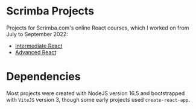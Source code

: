 # Scrimba Projects

Projects for Scrimba.com's online React courses, which I worked on from July to September 2022:

- [Intermediate React](https://scrimba.com/learn/learnreact)
- [Advanced React](https://scrimba.com/learn/react) 

# Dependencies

Most projects were created with NodeJS version 16.5 and bootstrapped with `ViteJS` version 3, though some early projects used `create-react-app`.
